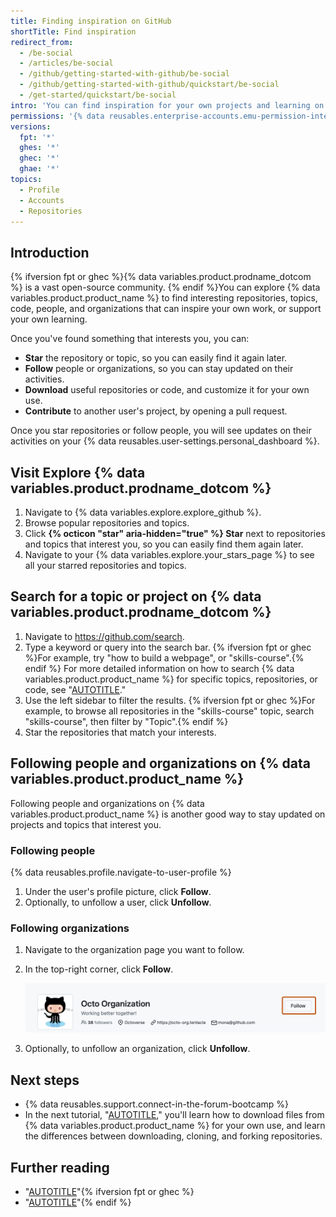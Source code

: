 ```yaml
---
title: Finding inspiration on GitHub
shortTitle: Find inspiration
redirect_from:
  - /be-social
  - /articles/be-social
  - /github/getting-started-with-github/be-social
  - /github/getting-started-with-github/quickstart/be-social
  - /get-started/quickstart/be-social
intro: 'You can find inspiration for your own projects and learning on {% data variables.product.prodname_dotcom %} and connect with a community.'
permissions: '{% data reusables.enterprise-accounts.emu-permission-interact %}'
versions:
  fpt: '*'
  ghes: '*'
  ghec: '*'
  ghae: '*'
topics:
  - Profile
  - Accounts
  - Repositories
---
```


## Introduction

{% ifversion fpt or ghec %}{% data variables.product.prodname_dotcom %} is a vast open-source community. {% endif %}You can explore {% data variables.product.product_name %} to find interesting repositories, topics, code, people, and organizations that can inspire your own work, or support your own learning.

Once you've found something that interests you, you can:
- **Star** the repository or topic, so you can easily find it again later.
- **Follow** people or organizations, so you can stay updated on their activities.
- **Download** useful repositories or code, and customize it for your own use.
- **Contribute** to another user's project, by opening a pull request.

Once you star repositories or follow people, you will see updates on their activities on your {% data reusables.user-settings.personal_dashboard %}.

## Visit Explore {% data variables.product.prodname_dotcom %}

1. Navigate to {% data variables.explore.explore_github %}.
1. Browse popular repositories and topics.
1. Click **{% octicon "star" aria-hidden="true" %} Star** next to repositories and topics that interest you, so you can easily find them again later.
1. Navigate to your {% data variables.explore.your_stars_page %} to see all your starred repositories and topics.

## Search for a topic or project on {% data variables.product.prodname_dotcom %}

1. Navigate to https://github.com/search.
1. Type a keyword or query into the search bar. {% ifversion fpt or ghec %}For example, try "how to build a webpage", or "skills-course".{% endif %} For more detailed information on how to search {% data variables.product.product_name %} for specific topics, repositories, or code, see "[AUTOTITLE](/search-github/getting-started-with-searching-on-github/about-searching-on-github)."
1. Use the left sidebar to filter the results. {% ifversion fpt or ghec %}For example, to browse all repositories in the "skills-course" topic, search "skills-course", then filter by "Topic".{% endif %}
1. Star the repositories that match your interests.

## Following people and organizations on {% data variables.product.product_name %}

Following people and organizations on {% data variables.product.product_name %} is another good way to stay updated on projects and topics that interest you.

### Following people

{% data reusables.profile.navigate-to-user-profile %}
1. Under the user's profile picture, click **Follow**.
1. Optionally, to unfollow a user, click **Unfollow**.

### Following organizations

1. Navigate to the organization page you want to follow.
1. In the top-right corner, click **Follow**.

   ![Screenshot of @octo-org's profile page. A button, labeled "Follow", is outlined in dark orange.](/assets/images/help/profile/organization-profile-following.png)

1. Optionally, to unfollow an organization, click **Unfollow**.

## Next steps

- {% data reusables.support.connect-in-the-forum-bootcamp %}
- In the next tutorial, "[AUTOTITLE](/get-started/quickstart/downloading-files-from-github)," you'll learn how to download files from {% data variables.product.product_name %} for your own use, and learn the differences between downloading, cloning, and forking repositories.

## Further reading

- "[AUTOTITLE](/account-and-profile/setting-up-and-managing-your-personal-account-on-github/managing-user-account-settings/about-your-personal-dashboard)"{% ifversion fpt or ghec %}
- "[AUTOTITLE](/get-started/exploring-projects-on-github/finding-ways-to-contribute-to-open-source-on-github)"{% endif %}
